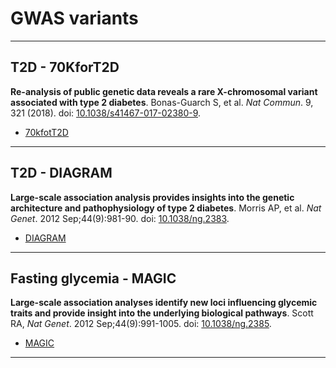 GWAS variants
=========================

***

## T2D - 70KforT2D
__Re-analysis of public genetic data reveals a rare X-chromosomal variant associated with type 2 diabetes__. Bonas-Guarch S, et al. _Nat Commun_. 9, 321 (2018). doi: [10.1038/s41467-017-02380-9](http://www.doi.org/10.1038/s41467-017-02380-9).

- [70kfotT2D](https://www.nature.com/articles/s41467-017-02380-9)

***

## T2D - DIAGRAM
__Large-scale association analysis provides insights into the genetic architecture and pathophysiology of type 2 diabetes__. Morris AP, et al. _Nat Genet_. 2012 Sep;44(9):981-90. doi: [10.1038/ng.2383](http://www.doi.org/10.1038/ng.2383).

- [DIAGRAM](http://www.ncbi.nlm.nih.gov/pubmed/22885922)

***

## Fasting glycemia - MAGIC
__Large-scale association analyses identify new loci influencing glycemic traits and provide insight into the underlying biological pathways__. Scott RA, _Nat Genet_. 2012 Sep;44(9):991-1005. doi: [10.1038/ng.2385](http://www.doi.org/10.1038/ng.2385).

- [MAGIC](http://www.ncbi.nlm.nih.gov/pubmed/22885924)

***

